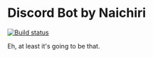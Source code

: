 # Discord Bot by Naichiri

[![Build status](https://ci.appveyor.com/api/projects/status/53uqf8wn8db8bcfs?svg=true)](https://ci.appveyor.com/project/Naichiri/dbot-lh)

Eh, at least it's going to be that.
